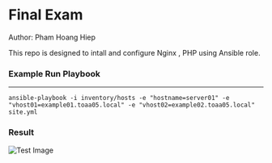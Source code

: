 # Final Exam
Author: Pham Hoang Hiep

This repo is designed to intall and configure Nginx , PHP using Ansible role.
### Example Run Playbook
----------------
```
ansible-playbook -i inventory/hosts -e "hostname=server01" -e "vhost01=example01.toaa05.local" -e "vhost02=example02.toaa05.local"  site.yml
```
### Result
![Test Image](https://github.com/vytran4love/Ansible-TOOA05/blob/feature/PhamHoangHiep/final-example/result_images/test.jpg)
